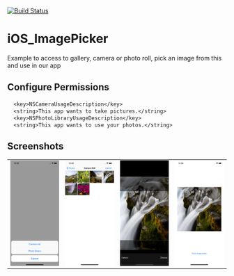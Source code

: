 [![Build Status](https://travis-ci.org/ernest0vm/iOS_ImagePicker.svg?branch=master)](https://travis-ci.org/ernest0vm/iOS_ImagePicker)

# iOS_ImagePicker
Example to access to gallery, camera or photo roll, pick an image from this and use in our app

## Configure Permissions

```
  <key>NSCameraUsageDescription</key>
  <string>This app wants to take pictures.</string>
  <key>NSPhotoLibraryUsageDescription</key>
  <string>This app wants to use your photos.</string>
```
## Screenshots

<table width="100%">
  <tr>
    <td>
      <img src="https://github.com/ernest0vm/iOS_ImagePicker/blob/master/Screenshots/picker.png"/>
    </td>
    <td>
      <img src="https://github.com/ernest0vm/iOS_ImagePicker/blob/master/Screenshots/open_gallery.png"/>
    </td>
    <td>
      <img src="https://github.com/ernest0vm/iOS_ImagePicker/blob/master/Screenshots/crop.png"/>
    </td>
    <td>
      <img src="https://github.com/ernest0vm/iOS_ImagePicker/blob/master/Screenshots/output_image.png"/>
    </td>
  <tr>
</table>

